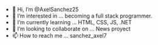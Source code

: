 - 👋 Hi, I’m @AxelSanchez25
- 👀 I’m interested in ... becoming a full stack programmer.
- 🌱 I’m currently learning ... HTML, CSS, JS, .NET
- 💞️ I’m looking to collaborate on ... News proyect
- 📫 How to reach me ... sanchez_axel7

<!---
AxelSanchez25/AxelSanchez25 is a ✨ special ✨ repository because its `README.md` (this file) appears on your GitHub profile.
You can click the Preview link to take a look at your changes.
--->
